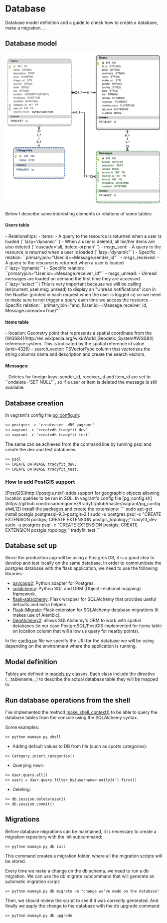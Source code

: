 # Database 

Database model definition and a guide to check how to create a database, make a migration, ...

## Database model

![DB schema](img/tradyfit_db_model.png)

Below I describe some interesting elements or relations of some tables: 

<h4>Users table</h4>
- Relationships:    
    - items:  
        - A query to the resource is returned when a user is loaded (``lazy='dynamic'``)  
        - When a user is deleted, all his/her items are also deleted (``cascade='all, delete-orphan'``)      
    - msgs_sent:  
        - A query to the resource is returned when a user is loaded (``lazy='dynamic'``)  
        - Specific relation: ``primaryjoin="User.id==Message.sender_id"``  
    - msgs_received:  
        - A query to the resource is returned when a user is loaded (``lazy='dynamic'``)  
        - Specific relation: ``primaryjoin="User.id==Message.receiver_id"``  
    - msgs_unread:  
        - Unread messages are loaded on demand the first time they are accessed (``lazy='select'``)  
        This is very important because we will be calling len(current_user.msg_unread) to display an "Unread notifications" icon in the NavBar (printed in each request when the user is logged in) so we need to make sure to not trigger a query each time we access the resource  
        - Specific relation: ``primaryjoin="and_(User.id==Message.receiver_id, Message.unread==True)"``  

<h4>Items table</h4>
- location:  
    Geometry point that represents a spatial coordinate from the [WGS84](http://en.wikipedia.org/wiki/World_Geodetic_System#WGS84) reference system. This is indicated by the spatial reference id value (srid=4326)
- search_vector:  
    TSVectorType column that vectorizes the string columns name and description and create the search vectors.

<h4>Messages:</h4>
- Deletes for foreign keys:  
sender_id, receiver_id and item_id are set to ``ondelete='SET NULL'``, so if a user or item is deleted the message is still available.  
  

## Database creation  
In vagrant's config file [pg_config.sh](https://github.com/rosariomgomez/tradyfit/blob/master/vagrant/pg_config.sh#L9):  
```
su postgres -c 'createuser -dRS vagrant'
su vagrant -c 'createdb tradyfit_dev'
su vagrant -c 'createdb tradyfit_test'
```

The same can be achieved from the command line by running psql and create the dev and test databases:  
```
>> psql  
>> CREATE DATABASE tradyfit_dev;
>> CREATE DATABASE tradyfit_test;
```
  
  
<h3>How to add PostGIS support</h3>
[PostGIS](http://postgis.net/) adds support for geographic objects allowing location queries to be run in SQL. In vagrant's config file [pg_config.sh](https://github.com/rosariomgomez/tradyfit/blob/master/vagrant/pg_config.sh#L12) install the packages and create the extensions:  
```
sudo apt-get install postgis postgresql-9.3-postgis-2.1
sudo -u postgres psql -c "CREATE EXTENSION postgis; CREATE EXTENSION postgis_topology;" tradyfit_dev
sudo -u postgres psql -c "CREATE EXTENSION postgis; CREATE EXTENSION postgis_topology;" tradyfit_test
```
  
  

## Database set up
Since the production app will be using a Postgres DB, it is a good idea to develop and test locally on the same database. In order to communicate the postgres database with the flask application, we need to use the following libraries: 

- [psycopg2](http://initd.org/psycopg/): Python adapter for Postgres.  
- [sqlalchemy](http://www.sqlalchemy.org/): Python SQL and ORM (Object-relational mapping) framework.
- [flask-sqlalchemy](https://pythonhosted.org/Flask-SQLAlchemy/): Flask wrapper for SQLAlchemy that provides useful defaults and extra helpers.
- [Flask-Migrate](https://flask-migrate.readthedocs.org/en/latest/): Flask extension for SQLAlchemy database migrations (it makes use of Alembic).  
- [GeoAlchemy2](http://geoalchemy-2.readthedocs.org/en/latest/): allows SQLAlchemy's ORM to work with spatial databases (in our case PostgreSQL/PostGIS implemented for items table on location column that will allow us query for nearby points).   
  
In the [config.py](https://github.com/rosariomgomez/tradyfit/blob/master/vagrant/tradyfit/config.py) file we specify the URI for the database we will be using depending on the environment where the application is running.  


## Model definition
Tables are defined in [models.py](https://github.com/rosariomgomez/tradyfit/blob/master/vagrant/tradyfit/app/models.py) classes. Each class include the directive (\_\_tablename\_\_) to describe the actual database table they will be mapped to.


## Run database operations from the shell
I've implemented the method [make_shell_context()](https://github.com/rosariomgomez/tradyfit/blob/master/vagrant/tradyfit/manage.py#L20) to be able to query the database tables from the console using the SQLAlchemy syntax.

Some examples:  
```
>> python manage.py shell
```
- Adding default values to DB from file (such as sports categories):  
```
>> Category.insert_categories()
```
- Querying rows:  
```
>> User.query.all()
>> user1 = User.query.filter_by(username='emily34').first()
```
- Deleting:
```
>> db.session.delete(user1)  
>> db.session.commit()
```
  
  
## Migrations
Before database migrations can be maintained, it is necessary to create a migration repository with the init subcommand:   
```
>> python manage.py db init
```

This command creates a migration folder, where all the migration scripts will be stored.  
  
Every time we make a change on the db schema, we need to run a db migration. We can use the db migrate subcommand that will generate an automatic migration script:  
```
>> python manage.py db migrate -m "change we’ve made on the database"
```

Then, we should review the script to see if it was correctly generated. And finally we apply the change to the database with the db upgrade command:  
```
>> python manage.py db upgrade
```
  
  
